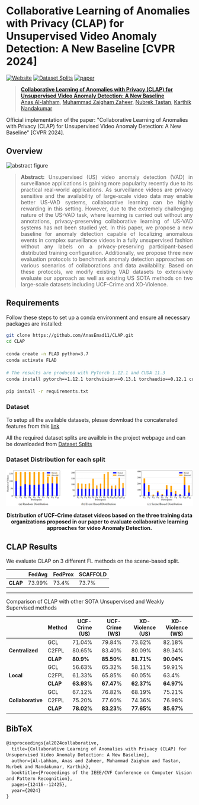 # Collaborative Learning of Anomalies with Privacy (CLAP) for Unsupervised Video Anomaly Detection: A New Baseline [CVPR 2024]
[![Website](https://img.shields.io/badge/Project-Website-87CEEB)](https://anasemad11.github.io/CLAP/)
[![Dataset Splits](https://img.shields.io/badge/Dataset-Access-<COLOR>)](https://mbzuaiac-my.sharepoint.com/:f:/g/personal/anas_al-lahham_mbzuai_ac_ae/Ek7OQNDf9tBLqk7AfH4CPAgBP9cvtjCZnIWbrfwGogXlsA?e=TwuRwr)
[![paper](https://img.shields.io/badge/arXiv-Paper-<COLOR>.svg)](https://arxiv.org/abs/2404.00847)


> [**Collaborative Learning of Anomalies with Privacy (CLAP) for Unsupervised Video Anomaly Detection: A New Baseline**](https://arxiv.org/abs/2404.00847)<br>
> [Anas Al-lahham](https://anasemad11.github.io/), [Muhammad Zaigham Zaheer](https://www.linkedin.com/in/zaighamzaheer/?originalSubdomain=kr), [Nubrek Tastan](https://tnurbek.github.io/), [Karthik Nandakumar](https://www.linkedin.com/in/karthik-nandakumar-5504465/)

Official implementation of the paper: "Collaborative Learning of Anomalies with Privacy (CLAP) for Unsupervised Video Anomaly Detection: A New Baseline" [CVPR 2024].

## Overview
![abstract figure](imgs/github_cvpr_mainfig.drawio.png)
> **<p align="justify"> Abstract:** Unsupervised (US) video anomaly detection (VAD) in surveillance applications is gaining more popularity recently due to its practical real-world applications. As surveillance videos are privacy sensitive and the availability of large-scale video data may enable better US-VAD systems, collaborative learning can be highly rewarding in this setting. However, due to the extremely challenging nature of the US-VAD task, where learning is carried out without any annotations, privacy-preserving collaborative learning of US-VAD systems has not been studied yet. In this paper, we propose a new baseline for anomaly detection capable of localizing anomalous events in complex surveillance videos in a fully unsupervised fashion without any labels on a privacy-preserving participant-based distributed training configuration. Additionally, we propose three new evaluation protocols to benchmark anomaly detection approaches on various scenarios of collaborations and data availability. Based on these protocols, we modify existing VAD datasets to extensively evaluate our approach as well as existing US SOTA methods on two large-scale datasets including UCF-Crime and XD-Violence.


## Requirements 
Follow these steps to set up a conda environment and ensure all necessary packages are installed:

```bash
git clone https://github.com/AnasEmad11/CLAP.git
cd CLAP

conda create -n FLAD python=3.7
conda activate FLAD

# The results are produced with PyTorch 1.12.1 and CUDA 11.3
conda install pytorch==1.12.1 torchvision==0.13.1 torchaudio==0.12.1 cudatoolkit=11.3 -c pytorch

pip install -r requirements.txt
```


### Dataset

To setup all the available datasets, plesae download the concatenated features from this [link](https://mbzuaiac-my.sharepoint.com/:f:/g/personal/anas_al-lahham_mbzuai_ac_ae/Ek7OQNDf9tBLqk7AfH4CPAgBP9cvtjCZnIWbrfwGogXlsA?e=TwuRwr)

All the required dataset splits are availble in the project webpage and can be downloaded from [Dataset Splits](https://github.com/AnasEmad11/CLAP/raw/webpage_v3/dataset_splits.zip)

### Dataset Distribution for each split
<div align="center">
    <img src="docs/static/images/data_dist.png"  alt=" Dataset  dist">
    <p><b>Distribution of UCF-Crime dataset videos based on the three training data organizations proposed in our paper to evaluate collaborative learning approaches for video Anomaly Detection.</b></p>
</div>



## CLAP Results

We evaluate CLAP on 3 different FL methods on the scene-based split.

|              | FedAvg | FedProx | SCAFFOLD |
|--------------|--------|---------|----------|
| **CLAP**     | 73.99% | 73.4%   | 73.7%    |

---

Comparison of CLAP with other SOTA Unsupervised and Weakly Supervised methods

|              | Method | UCF-Crime (US) | UCF-Crime (WS) | XD-Violence (US) | XD-Violence (WS) |
|--------------|--------|-----------------|----------------|------------------|------------------|
|  | GCL    | 71.04%          | 79.84%         | 73.62%           | 82.18%           |
|      **Centralized**        | C2FPL  | 80.65%          | 83.40%         | 80.09%           | 89.34%           |
|              | **CLAP** | **80.9%**       | **85.50%**     | **81.71%**       | **90.04%**       |
|      | GCL    | 56.63%          | 65.32%         | 58.11%           | 59.91%           |
|    **Local**           | C2FPL  | 61.33%          | 65.85%         | 60.05%           | 63.4%            |
|              | **CLAP** | **63.93%**      | **67.47%**     | **62.37%**       | **64.97%**       |
|  | GCL    | 67.12%       | 76.82%         | 68.19%           | 75.21%           |
|       **Collaborative**       | C2FPL  | 75.20%          | 77.60%         | 74.36%           | 76.98%           |
|              | **CLAP** | **78.02%**      | **83.23%**     | **77.65%**       | **85.67%**       |



<section class="section" id="BibTeX">
  <div class="container is-max-desktop content">
    <h2 class="title">BibTeX</h2>
    <pre><code>@inproceedings{al2024collaborative,
  title={Collaborative Learning of Anomalies with Privacy (CLAP) for Unsupervised Video Anomaly Detection: A New Baseline},
  author={Al-Lahham, Anas and Zaheer, Muhammad Zaigham and Tastan, Nurbek and Nandakumar, Karthik},
  booktitle={Proceedings of the IEEE/CVF Conference on Computer Vision and Pattern Recognition},
  pages={12416--12425},
  year={2024}
}
</code></pre>
  </div>
</section>




